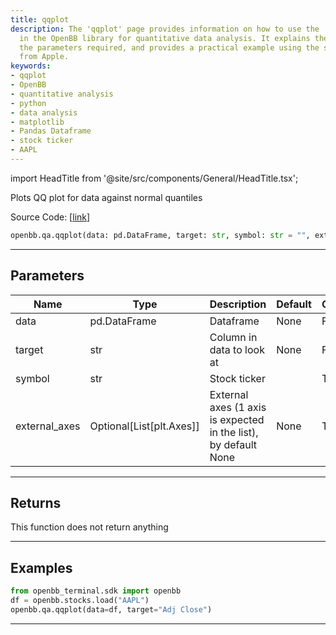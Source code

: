 ```yaml
---
title: qqplot
description: The 'qqplot' page provides information on how to use the 'qqplot' function
  in the OpenBB library for quantitative data analysis. It explains the procedure,
  the parameters required, and provides a practical example using the stock ticker
  from Apple.
keywords:
- qqplot
- OpenBB
- quantitative analysis
- python
- data analysis
- matplotlib
- Pandas Dataframe
- stock ticker
- AAPL
---
```


import HeadTitle from '@site/src/components/General/HeadTitle.tsx';

<HeadTitle title="qqplot - Qa - Reference | OpenBB SDK Docs" />

Plots QQ plot for data against normal quantiles

Source Code: [[link](https://github.com/OpenBB-finance/OpenBBTerminal/tree/main/openbb_terminal/common/quantitative_analysis/qa_view.py#L462)]

```python
openbb.qa.qqplot(data: pd.DataFrame, target: str, symbol: str = "", external_axes: Optional[List[matplotlib.axes._axes.Axes]] = None)
```

---

## Parameters

| Name | Type | Description | Default | Optional |
| ---- | ---- | ----------- | ------- | -------- |
| data | pd.DataFrame | Dataframe | None | False |
| target | str | Column in data to look at | None | False |
| symbol | str | Stock ticker |  | True |
| external_axes | Optional[List[plt.Axes]] | External axes (1 axis is expected in the list), by default None | None | True |


---

## Returns

This function does not return anything

---

## Examples

```python
from openbb_terminal.sdk import openbb
df = openbb.stocks.load("AAPL")
openbb.qa.qqplot(data=df, target="Adj Close")
```

---
